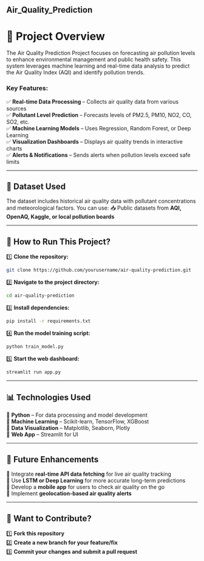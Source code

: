 ## Air_Quality_Prediction

# 📌 Project Overview
The Air Quality Prediction Project focuses on forecasting air pollution levels to enhance environmental management and public health safety. This system leverages machine learning and real-time data analysis to predict the Air Quality Index (AQI) and identify pollution trends.


### Key Features:
✅ **Real-time Data Processing** – Collects air quality data from various sources  
✅ **Pollutant Level Prediction** – Forecasts levels of PM2.5, PM10, NO2, CO, SO2, etc.  
✅ **Machine Learning Models** – Uses Regression, Random Forest, or Deep Learning  
✅ **Visualization Dashboards** – Displays air quality trends in interactive charts  
✅ **Alerts & Notifications** – Sends alerts when pollution levels exceed safe limits  

---

## 📂 Dataset Used
The dataset includes historical air quality data with pollutant concentrations and meteorological factors. You can use:
📥 Public datasets from **AQI, OpenAQ, Kaggle, or local pollution boards**

---

## 📖 How to Run This Project?
1️⃣ **Clone the repository:**  
   ```bash
   git clone https://github.com/yourusername/air-quality-prediction.git
   ```
2️⃣ **Navigate to the project directory:**  
   ```bash
   cd air-quality-prediction
   ```
3️⃣ **Install dependencies:**  
   ```bash
   pip install -r requirements.txt
   ```
4️⃣ **Run the model training script:**  
   ```bash
   python train_model.py
   ```
5️⃣ **Start the web dashboard:**  
   ```bash
   streamlit run app.py
   ```

---

## 📊 Technologies Used
🔹 **Python** – For data processing and model development  
🔹 **Machine Learning** – Scikit-learn, TensorFlow, XGBoost  
🔹 **Data Visualization** – Matplotlib, Seaborn, Plotly  
🔹 **Web App** – Streamlit for UI  


---

## 🚀 Future Enhancements
🔸 Integrate **real-time API data fetching** for live air quality tracking  
🔸 Use **LSTM or Deep Learning** for more accurate long-term predictions  
🔸 Develop a **mobile app** for users to check air quality on the go  
🔸 Implement **geolocation-based air quality alerts**  

---

## 🤝 Want to Contribute?
1️⃣ **Fork this repository**  
2️⃣ **Create a new branch for your feature/fix**  
3️⃣ **Commit your changes and submit a pull request**  

 




